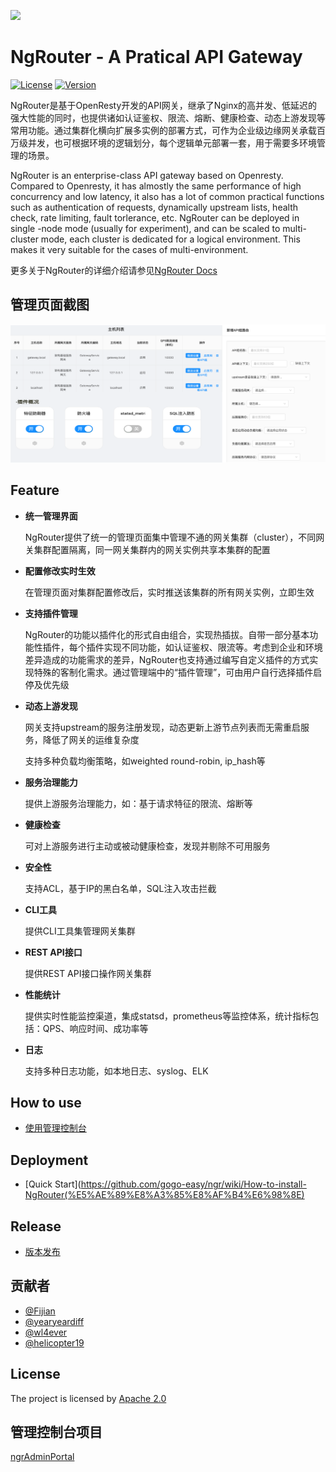 [![][ngr-logo]][ngr-url]

# NgRouter - A Pratical API Gateway

[![License](https://img.shields.io/badge/License-Apache%202.0-blue.svg)](https://github.com/gogo-easy/ngr/blob/master/LICENSE) [![Version](https://img.shields.io/github/v/release/gogo-easy/ngr)](https://github.com/gogo-easy/ngr/releases)

NgRouter是基于OpenResty开发的API网关，继承了Nginx的高并发、低延迟的强大性能的同时，也提供诸如认证鉴权、限流、熔断、健康检查、动态上游发现等常用功能。通过集群化横向扩展多实例的部署方式，可作为企业级边缘网关承载百万级并发，也可根据环境的逻辑划分，每个逻辑单元部署一套，用于需要多环境管理的场景。



NgRouter is an enterprise-class API gateway based on Openresty. Compared to Openresty, it has almostly the same performance of high concurrency and low latency, it also has a lot of common practical functions such as authentication of requests, dynamically upstream lists, health check, rate limiting, fault torlerance,  etc. NgRouter can be deployed in single -node mode (usually for experiment), and can be scaled to multi-cluster mode, each cluster is dedicated for a logical environment. This makes it very suitable for the cases of multi-environment.

更多关于NgRouter的详细介绍请参见[NgRouter Docs](https://github.com/gogo-easy/ngr/wiki)

## 管理页面截图

![preview](./logo/preview.png)

## Feature

- **统一管理界面**

  NgRouter提供了统一的管理页面集中管理不通的网关集群（cluster），不同网关集群配置隔离，同一网关集群内的网关实例共享本集群的配置

- **配置修改实时生效**

  在管理页面对集群配置修改后，实时推送该集群的所有网关实例，立即生效

- **支持插件管理**

  NgRouter的功能以插件化的形式自由组合，实现热插拔。自带一部分基本功能性插件，每个插件实现不同功能，如认证鉴权、限流等。考虑到企业和环境差异造成的功能需求的差异，NgRouter也支持通过编写自定义插件的方式实现特殊的客制化需求。通过管理端中的“插件管理”，可由用户自行选择插件启停及优先级

- **动态上游发现**

  网关支持upstream的服务注册发现，动态更新上游节点列表而无需重启服务，降低了网关的运维复杂度

  支持多种负载均衡策略，如weighted round-robin, ip_hash等 

- **服务治理能力**

  提供上游服务治理能力，如：基于请求特征的限流、熔断等

- **健康检查**

  可对上游服务进行主动或被动健康检查，发现并剔除不可用服务

- **安全性**

  支持ACL，基于IP的黑白名单，SQL注入攻击拦截

- **CLI工具**

  提供CLI工具集管理网关集群

- **REST API接口**

  提供REST API接口操作网关集群

- **性能统计**

  提供实时性能监控渠道，集成statsd，prometheus等监控体系，统计指标包括：QPS、响应时间、成功率等

- **日志**

  支持多种日志功能，如本地日志、syslog、ELK
  
## How to use

- [使用管理控制台](https://github.com/gogo-easy/ngrAdminPortal/wiki/Using-Guide)

## Deployment

- [Quick Start](https://github.com/gogo-easy/ngr/wiki/How-to-install-NgRouter(%E5%AE%89%E8%A3%85%E8%AF%B4%E6%98%8E)

## Release

- [版本发布](https://github.com/gogo-easy/ngr/releases)


## 贡献者

- [@Fijian](https://github.com/jacobslei)
- [@yearyeardiff](https://github.com/yearyeardiff)
- [@wl4ever](https://github.com/wl4ever)
- [@helicopter19](https://github.com/helicopter19)

## License

The project is licensed by [Apache 2.0](https://github.com/gogo-easy/ngr/blob/master/LICENSE)

## 管理控制台项目

[ngrAdminPortal ](https://github.com/gogo-easy/ngrAdminPortal)


[ngr-logo]: ./logo/hoot1.png
[ngr-url]: https://github.com/gogo-easy/ngr
